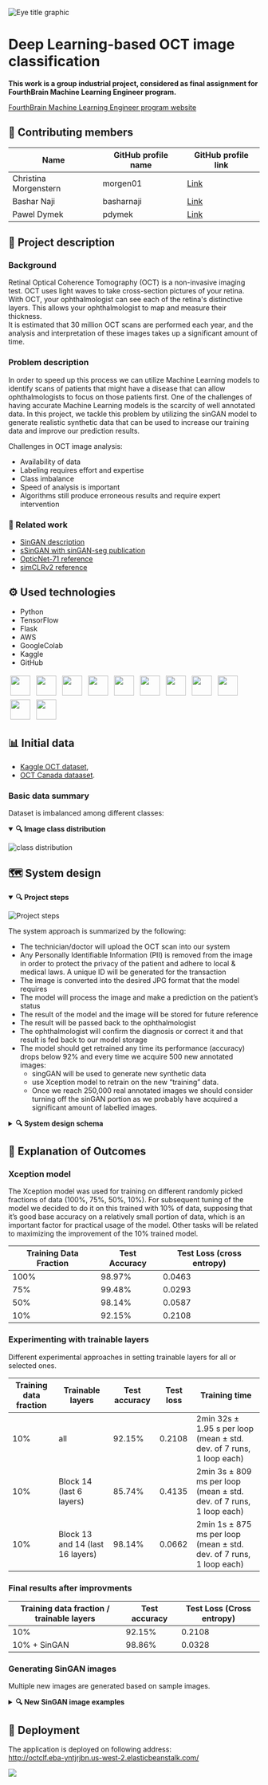 
![Eye title graphic](/images/eye_title_graphic.JPG)

# Deep Learning-based OCT image classification


**This work is a group industrial project, considered as final assignment for FourthBrain Machine Learning Engineer program.**

[FourthBrain Machine Learning Engineer program website](https://www.fourthbrain.ai/machine-learning-engineer)  


## 🙎 Contributing members 

|Name |GitHub profile name |GitHub profile link|
|-----|-------|--|
|Christina Morgenstern|morgen01|[Link](https://github.com/morgen01)|
|Bashar Naji          |basharnaji|[Link](https://github.com/basharnaji)|
|Pawel Dymek   |pdymek|[Link](https://github.com/pdymek)|

## 📝 Project description

### Background

Retinal Optical Coherence Tomography (OCT) is a non-invasive imaging test. OCT uses light waves to take cross-section pictures of your retina. With OCT, your ophthalmologist can see each of the retina's distinctive layers. This allows your ophthalmologist to map and measure their thickness.  
It is estimated that 30 million OCT scans are performed each year, and the analysis and interpretation of these images takes up a significant amount of time.

### Problem description

In order to speed up this process we can utilize Machine Learning models to identify scans of patients that might have a disease that can allow ophthalmologists to focus on those patients first.  One of the challenges of having accurate Machine Learning models is the scarcity of well annotated data. In this project, we tackle this problem by utilizing the sinGAN model to generate realistic synthetic data that can be used to increase our training data and improve our prediction results.

Challenges in OCT image analysis:
- Availability of data  
- Labeling requires effort and expertise
- Class imbalance
- Speed of analysis is important
- Algorithms still produce erroneous results and require expert intervention

### 📖 Related work

- [SinGAN description](https://arxiv.org/abs/1905.00116)
- [sSinGAN with sinGAN-seg publication](https://arxiv.org/abs/2107.00471)
- [OpticNet-71 reference](https://github.com/SharifAmit/OpticNet-71)
- [simCLRv2 reference](https://github.com/anoopsanka/retinal_oct)


## ⚙️ Used technologies

- Python
- TensorFlow
- Flask
- AWS
- GoogleColab
- Kaggle
- GitHub


<p align="left">
<img src="https://camo.githubusercontent.com/aa96ee3a3352c9c3c2161d3e95698d0885a277ab85d617fe77912627d37a3959/68747470733a2f2f6564656e742e6769746875622e696f2f537570657254696e7949636f6e732f696d616765732f7376672f707974686f6e2e737667" height="40" style="vertical-align:top; margin:4px">
<img src="https://camo.githubusercontent.com/981d48e57e23a4907cebc4eb481799b5882595ea978261f22a3e131dcd6ebee6/68747470733a2f2f70616e6461732e7079646174612e6f72672f7374617469632f696d672f70616e6461732e737667" height="40" style="vertical-align:top; margin:4px">
<img src="https://camo.githubusercontent.com/c04e16c05de80dadbdc990884672fc941fdcbbfbb02b31dd48c248d010861426/68747470733a2f2f7777772e74656e736f72666c6f772e6f72672f696d616765732f74665f6c6f676f5f736f6369616c2e706e67" height="40" style="vertical-align:top; margin:4px">  
<img src="https://camo.githubusercontent.com/d626e9d547431bd83945c901088f0ff8b48bbf45ff074dd46272fdec5818c9c5/68747470733a2f2f6564656e742e6769746875622e696f2f537570657254696e7949636f6e732f696d616765732f7376672f636f6c61626f7261746f72792e737667" height="40" style="vertical-align:top; margin:4px">
 <img src="https://avatars.githubusercontent.com/u/2232217?s=200&v=4" height="40" style="vertical-align:top; margin:4px">  
<img src="https://flask.palletsprojects.com/en/1.1.x/_static/flask-icon.png" height="40" style="vertical-align:top; margin:4px">    
<img src="https://camo.githubusercontent.com/96313f84e4c257e753560f701e77c29697410d36bbd327294980f90451fcb1bc/68747470733a2f2f6564656e742e6769746875622e696f2f537570657254696e7949636f6e732f696d616765732f7376672f6b6167676c652e737667" height="40" style="vertical-align:top; margin:4px">   
<img src="https://camo.githubusercontent.com/72e5df59529a42423d671ba4c02bfb327d917517bfff18595c5e5dc17a5abece/68747470733a2f2f6564656e742e6769746875622e696f2f537570657254696e7949636f6e732f696d616765732f7376672f68746d6c352e737667  " height="40" style="vertical-align:top; margin:4px">  
<img src="https://camo.githubusercontent.com/b788527f604d8e727fcc90d721984125bced85c8a1c9f8da69c6c4a3e51df3c5/68747470733a2f2f6564656e742e6769746875622e696f2f537570657254696e7949636f6e732f696d616765732f7376672f637373332e737667" height="40" style="vertical-align:top; margin:4px"> 
<img src="https://camo.githubusercontent.com/6ae487ec56908a6fea7e7f58bb04f09786fc25954ac2a41dceb69b6a2c61b5c5/68747470733a2f2f6564656e742e6769746875622e696f2f537570657254696e7949636f6e732f696d616765732f7376672f6d61726b646f776e2e737667" height="40" style="vertical-align:top; margin:4px"> 
 <img src="https://camo.githubusercontent.com/b079fe922f00c4b86f1b724fbc2e8141c468794ce8adbc9b7456e5e1ad09c622/68747470733a2f2f6564656e742e6769746875622e696f2f537570657254696e7949636f6e732f696d616765732f7376672f6769746875622e737667" height="40" style="vertical-align:top; margin:4px">  
</p>


## 📊 Initial data

- [Kaggle OCT dataset](https://www.kaggle.com/paultimothymooney/kermany2018),
- [OCT Canada dataaset](https://dataverse.scholarsportal.info/dataverse/OCTID).

### Basic data summary

Dataset is imbalanced among different classes:

<details open><summary><b>🔍 Image class distribution</b></summary>
  
![class distribution](/images/image_class_distribution.JPG)

 </details>
 
 
 
## 🗺️ System design


<details open><summary><b>🔍 Project steps</b></summary>

![Project steps](/images/project_steps.JPG)

 </details>  
  
The system approach is summarized by the following:
- The technician/doctor will upload the OCT scan into our system
- Any Personally Identifiable Information (PII) is removed from the image in order to protect the privacy of the patient and adhere to local & medical laws.  A unique ID will be generated for the transaction
- The image is converted into the desired JPG format that the model requires
- The model will process the image and make a prediction on the patient’s status
- The result of the model and the image will be stored for future reference
- The result will be passed back to the ophthalmologist 
- The ophthalmologist will confirm the diagnosis or correct it and that result is fed back to our model storage
- The model should get retrained any time its performance (accuracy) drops below 92% and every time we acquire 500 new annotated images:
  - singGAN will be used to generate new synthetic data 
  - use Xception model to retrain on the new “training” data.
  - Once we reach 250,000 real annotated images we should consider turning off the sinGAN portion as we probably have acquired a significant amount of labelled images.

<details><summary><b>🔍 System design schema</b></summary>

![System desing](/images/system_design.JPG)
  
</details>
 
 
 
## 🔬 Explanation of Outcomes 


### Xception model

The Xception model was used for training on different randomly picked fractions of data (100%, 75%, 50%, 10%). For subsequent tuning of the model we decided to do it on this trained with 10% of data, supposing that it’s good base accuracy on a relatively small portion of data, which is an important factor for practical usage of the model. Other tasks will be related to maximizing the improvement of the 10% trained model.

|Training Data Fraction|Test Accuracy |Test Loss (cross entropy) |
|- |-|-|
|100%|98.97%|0.0463|
|75%|99.48%|0.0293|
|50%|98.14%|0.0587|
|10%|92.15%|0.2108|


### Experimenting with trainable layers

Different experimental approaches in setting trainable layers for all or selected ones.

|Training data fraction|Trainable layers|Test accuracy|Test loss|Training time|
|-|-|-|-|-|
|10%|all|92.15%|0.2108|2min 32s ± 1.95 s per loop (mean ± std. dev. of 7 runs, 1 loop each)|
|10%|Block 14 (last 6 layers)|85.74%|0.4135|2min 3s ± 809 ms per loop (mean ± std. dev. of 7 runs, 1 loop each)|
|10%|Block 13 and 14 (last 16 layers)|98.14%|0.0662|2min 1s ± 875 ms per loop (mean ± std. dev. of 7 runs, 1 loop each)|

### Final results after improvments

|Training data fraction / trainable layers|Test accuracy|Test Loss (Cross entropy)|
|-|-|-|
|10%|92.15%|0.2108|
|10% + SinGAN|98.86%|0.0328|

### Generating SinGAN images

Multiple new images are generated based on sample images.

<details><summary><b>🔍 New SinGAN image examples</b></summary>
  
![Normal class examples](/images/singan_generated_normal.JPG)
![Normal class examples](/images/singan_generated_cnv.JPG)
 
</details>

## 🚀 Deployment

The application is deployed on following address:  
http://octclf.eba-yntjrjbn.us-west-2.elasticbeanstalk.com/

![](/images/OCT-sample-test.gif)
